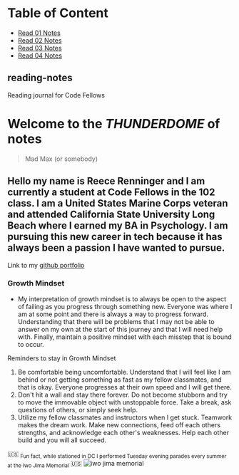# Table of Content
- [Read 01 Notes](https://reecerenninger.github.io/reading-notes/class1notes)
- [Read 02 Notes](https://reecerenninger.github.io/reading-notes/read02notes)
- [Read 03 Notes](https://reecerenninger.github.io/reading-notes/read03notes)
- [Read 04 Notes](https://reecerenninger.github.io/reading-notes/read04notes)



## reading-notes
Reading journal for Code Fellows



# **Welcome to the _THUNDERDOME_ of notes**
> Mad Max (or somebody)


## Hello my name is Reece Renninger and I am currently a student at Code Fellows in the 102 class. I am a United States Marine Corps veteran and attended California State University Long Beach where I earned my BA in Psychology.  I am pursuing this new career in tech because it has always been a passion I have wanted to pursue.
Link to my [github portfolio](https://github.com/ReeceRenninger)

### Growth Mindset
- My interpretation of growth mindset is to always be open to the aspect of failing as you progress through something new. Everyone was where I am at some point and there is always a way to progress forward. Understanding that there will be problems that I may not be able to answer on my own at the start of this journey and that I will need help with.  Finally, maintain a positive mindset with each misstep that is bound to occur.

Reminders to stay in Growth Mindset
1. Be comfortable being uncomfortable. Understand that I will feel like I am behind or not getting something as fast as my fellow classmates, and that is okay.  Everyone progresses at their own speed and I will get there.
2. Don't hit a wall and stay there forever. Do not become stubborn and try to move the immovable object with unstoppable force.  Take a break, ask questions of others, or simply seek help.
3. Utilize my fellow classmates and instructors when I get stuck. Teamwork makes the dream work.  Make new connections, feed off each others strengths, and acknowledge each other's weaknesses. Help each other build and you will all succeed.






🇺🇸 <sub>Fun fact, while stationed in DC I performed Tuesday evening parades every summer at the Iwo Jima Memorial</sub>  🇺🇸
![iwo jima memorial](https://user-images.githubusercontent.com/109825175/211393677-c34b7228-5544-451a-b9de-376c6deef759.jpeg)

